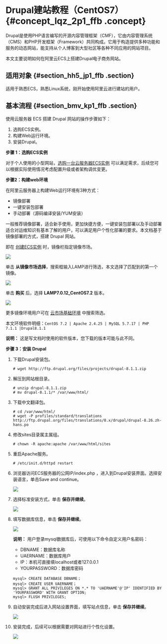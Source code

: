 # Drupal建站教程（CentOS7） {#concept_lqz_2p1_ffb .concept}

Drupal是使用PHP语言编写的开源内容管理框架（CMF），它由内容管理系统（CMS）和PHP开发框架（Framework）共同构成。它用于构造提供多种功能和服务的动态网站，能支持从个人博客到大型社区等各种不同应用的网站项目。

本文主要说明如何在阿里云ECS上搭建Drupal电子商务网站。

## 适用对象 {#section_hh5_jp1_ffb .section}

适用于熟悉ECS，熟悉Linux系统，刚开始使用阿里云进行建站的用户。

## 基本流程 {#section_bmv_kp1_ffb .section}

使用云服务器 ECS 搭建 Drupal 网站的操作步骤如下：

1.  选购ECS实例。
2.  构建Web运行环境。
3.  安装Drupal。

**步骤 1：选购ECS实例**

对于个人使用的小型网站，[选购一台云服务器ECS实例](https://help.aliyun.com/document_detail/25402.html?spm=5176.7741025.6.573.hxTkg1) 可以满足需求，后续您可以根据实际使用情况考虑配置升级或者架构调优变更。

**步骤2：构建web环境**

在阿里云服务器上构建Web运行环境有3种方式：

-   镜像部署
-   一键安装包部署
-   手动部署（源码编译安装/YUM安装）

一般推荐镜像部署，适合新手使用，更加快捷方便，一键安装包部署以及手动部署适合对运维知识有基本了解的用户，可以满足用户个性化部署的要求。本文档基于镜像部署的方式，搭建 Drupal 网站。

即在 [创建ECS实例](https://ecs.console.aliyun.com/#/create/prepay) 时，镜像栏指定镜像市场。

![](http://static-aliyun-doc.oss-cn-hangzhou.aliyuncs.com/assets/img/9771/153804711212506_zh-CN.png)

单击 **从镜像市场选择**，搜索框输入LAMP进行筛选，本文选择了匹配到的第一个镜像。

![](http://static-aliyun-doc.oss-cn-hangzhou.aliyuncs.com/assets/img/9771/153804711212507_zh-CN.png)

单击 **购买** 后，选择 **LAMP7.0.12\_CentOS7.2** 版本。

![](http://static-aliyun-doc.oss-cn-hangzhou.aliyuncs.com/assets/img/9771/153804711212508_zh-CN.png)

更多镜像环境用户可在 [云市场基础环境](https://market.aliyun.com/software?spm=5176.8060583.401001.1.ReWWeQ) 中搜索筛选。

本文环境软件明细：`CentOS 7.2 | Apache 2.4.25 | MySQL 5.7.17 | PHP 7.1.1 |Drupal8.1.1`

**说明：** 这是写文档时使用的软件版本，您下载的版本可能与此不同。

**步骤 3：安装 Drupal**

1.  下载Drupal安装包。

    ```
    # wget http://ftp.drupal.org/files/projects/drupal-8.1.1.zip
    ```

2.  解压到网站根目录。

    ```
    # unzip drupal-8.1.1.zip 
    # mv drupal-8.1.1/* /var/www/html/
    ```

3.  下载中文翻译包。

    ```
    # cd /var/www/html/
    # wget -P profiles/standard/translations http://ftp.drupal.org/files/translations/8.x/drupal/drupal-8.26.zh-hans.po
    ```

4.  修改sites目录属主属组。

    ```
    # chown -R apache:apache /var/www/html/sites
    ```

5.  重启Apache服务。

    ```
    # /etc/init.d/httpd restart
    ```

6.  浏览器访问ECS服务器的公网IP/index.php ，进入到Drupal安装界面。选择安装语言，单击Save and continue。

    ![](http://static-aliyun-doc.oss-cn-hangzhou.aliyuncs.com/assets/img/9771/153804711212509_zh-CN.png)

7.  选择标准安装方式，单击 **保存并继续**。

    ![](http://static-aliyun-doc.oss-cn-hangzhou.aliyuncs.com/assets/img/9771/153804711212510_zh-CN.png)

8.  填写数据库信息，单击 **保存并继续**。

    ![](http://static-aliyun-doc.oss-cn-hangzhou.aliyuncs.com/assets/img/9771/153804711312511_zh-CN.png)

    **说明：** 用户登录mysql数据库后，可使用以下命令自定义用户名密码：

    -   DBNAME：数据库名称
    -   UAERNAME：数据库用户
    -   IP：本机可直接填localhost或者127.0.0.1
    -   YOURPASSWORD：数据库密码
    ```
    mysql> CREATE DATABASE DBNAME；
    mysql> CREATE USER UAERNAME；
    mysql> GRANT ALL PRIVILEGES ON *.* TO 'UAERNAME'@'IP' IDENTIFIED BY 'YOURPASSWORD' WITH GRANT OPTION;  
    mysql> FLUSH PRIVILEGES;
    ```

9.  自动安装完成后进入网站设置界面，填写站点信息，单击 **保存并继续**。

    ![](http://static-aliyun-doc.oss-cn-hangzhou.aliyuncs.com/assets/img/9771/153804711312512_zh-CN.png)

10. 安装完成，后续可以根据需要对网站进行个性化设置。

    ![](http://static-aliyun-doc.oss-cn-hangzhou.aliyuncs.com/assets/img/9771/153804711312513_zh-CN.png)


